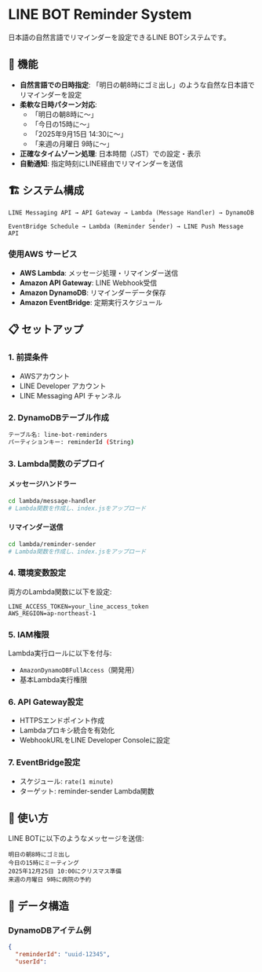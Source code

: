 # LINE BOT Reminder System

日本語の自然言語でリマインダーを設定できるLINE BOTシステムです。

## 🚀 機能

- **自然言語での日時指定**: 「明日の朝8時にゴミ出し」のような自然な日本語でリマインダーを設定
- **柔軟な日時パターン対応**: 
  - 「明日の朝8時に〜」
  - 「今日の15時に〜」
  - 「2025年9月15日 14:30に〜」
  - 「来週の月曜日 9時に〜」
- **正確なタイムゾーン処理**: 日本時間（JST）での設定・表示
- **自動通知**: 指定時刻にLINE経由でリマインダーを送信

## 🏗️ システム構成

```
LINE Messaging API → API Gateway → Lambda (Message Handler) → DynamoDB
                                         ↓
EventBridge Schedule → Lambda (Reminder Sender) → LINE Push Message API
```

### 使用AWS サービス
- **AWS Lambda**: メッセージ処理・リマインダー送信
- **Amazon API Gateway**: LINE Webhook受信
- **Amazon DynamoDB**: リマインダーデータ保存
- **Amazon EventBridge**: 定期実行スケジュール

## 📋 セットアップ

### 1. 前提条件
- AWSアカウント
- LINE Developer アカウント
- LINE Messaging API チャンネル

### 2. DynamoDBテーブル作成
```bash
テーブル名: line-bot-reminders
パーティションキー: reminderId (String)
```

### 3. Lambda関数のデプロイ

#### メッセージハンドラー
```bash
cd lambda/message-handler
# Lambda関数を作成し、index.jsをアップロード
```

#### リマインダー送信
```bash
cd lambda/reminder-sender  
# Lambda関数を作成し、index.jsをアップロード
```

### 4. 環境変数設定
両方のLambda関数に以下を設定:
```
LINE_ACCESS_TOKEN=your_line_access_token
AWS_REGION=ap-northeast-1
```

### 5. IAM権限
Lambda実行ロールに以下を付与:
- `AmazonDynamoDBFullAccess`（開発用）
- 基本Lambda実行権限

### 6. API Gateway設定
- HTTPSエンドポイント作成
- Lambdaプロキシ統合を有効化
- WebhookURLをLINE Developer Consoleに設定

### 7. EventBridge設定
- スケジュール: `rate(1 minute)`
- ターゲット: reminder-sender Lambda関数

## 💬 使い方

LINE BOTに以下のようなメッセージを送信:

```
明日の朝8時にゴミ出し
今日の15時にミーティング
2025年12月25日 10:00にクリスマス準備
来週の月曜日 9時に病院の予約
```

## 📝 データ構造

### DynamoDBアイテム例
```json
{
  "reminderId": "uuid-12345",
  "userId":